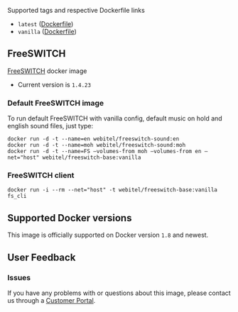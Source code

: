 Supported tags and respective Dockerfile links

- `latest` ([Dockerfile](https://github.com/kovalyshyn/docker-freeswitch/blob/master/Dockerfile))
- `vanilla` ([Dockerfile](https://github.com/kovalyshyn/docker-freeswitch/blob/vanilla/Dockerfile))

## FreeSWITCH

[FreeSWITCH](http://www.freeswitch.org/) docker image

- Current version is `1.4.23`

### Default FreeSWITCH image

To run default FreeSWITCH with vanilla config, default music on hold and english sound files, just type:

	docker run -d -t --name=en webitel/freeswitch-sound:en
	docker run -d -t --name=moh webitel/freeswitch-sound:moh
	docker run -d -t --name=FS —volumes-from moh —volumes-from en —net="host" webitel/freeswitch-base:vanilla

### FreeSWITCH client
	
	docker run -i --rm --net="host" -t webitel/freeswitch-base:vanilla fs_cli


## Supported Docker versions

This image is officially supported on Docker version `1.8` and newest.

## User Feedback

### Issues
If you have any problems with or questions about this image, please contact us through a [Customer Portal](https://my.webitel.com/).